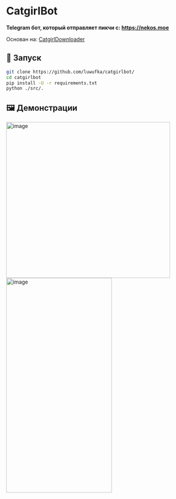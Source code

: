 # CatgirlBot
**Telegram бот, который отправляет пикчи с: https://nekos.moe**

Основан на: [CatgirlDownloader](https://github.com/NyarchLinux/CatgirlDownloader)

## 🚀 Запуск
```bash
git clone https://github.com/luwufka/catgirlbot/
cd catgirlbot
pip install -U -r requirements.txt
python ./src/.
```

## 🖼️ Демонстрации
<img width="439" height="417" alt="image" src="https://github.com/user-attachments/assets/7b2b3989-1d14-4811-b026-adeeeb322d0d" />
<br>
<img width="283" height="574" alt="image" src="https://github.com/user-attachments/assets/9de894db-391b-4c99-98b6-267ee117e531" />

